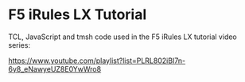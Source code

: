 F5 iRules LX Tutorial
================

TCL, JavaScript and tmsh code used in the F5 iRules LX tutorial video series:

https://www.youtube.com/playlist?list=PLRL802iBI7n-6y8_eNawyeUZ8E0YwWro8
